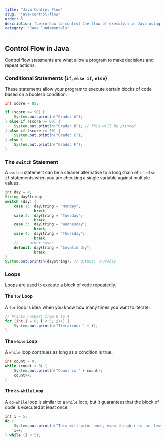```yaml
---
title: "Java Control Flow"
slug: "java-control-flow"
order: 5
description: "Learn how to control the flow of execution in Java using conditional statements and loops."
category: "Java Fundamentals"
---
```


## Control Flow in Java

Control flow statements are what allow a program to make decisions and repeat actions.

### Conditional Statements (`if`, `else if`, `else`)

These statements allow your program to execute certain blocks of code based on a boolean condition.

```java
int score = 85;

if (score >= 90) {
    System.out.println("Grade: A");
} else if (score >= 80) {
    System.out.println("Grade: B"); // This will be printed
} else if (score >= 70) {
    System.out.println("Grade: C");
} else {
    System.out.println("Grade: F");
}
```

### The `switch` Statement

A `switch` statement can be a cleaner alternative to a long chain of `if-else if` statements when you are checking a single variable against multiple values.

```java
int day = 4;
String dayString;
switch (day) {
    case 1:  dayString = "Monday";
             break;
    case 2:  dayString = "Tuesday";
             break;
    case 3:  dayString = "Wednesday";
             break;
    case 4:  dayString = "Thursday";
             break;
    // ... other cases
    default: dayString = "Invalid day";
             break;
}
System.out.println(dayString); // Output: Thursday
```

### Loops

Loops are used to execute a block of code repeatedly.

#### The `for` Loop

A `for` loop is ideal when you know how many times you want to iterate.

```java
// Prints numbers from 0 to 4
for (int i = 0; i < 5; i++) {
    System.out.println("Iteration: " + i);
}
```

#### The `while` Loop

A `while` loop continues as long as a condition is true.

```java
int count = 0;
while (count < 3) {
    System.out.println("Count is " + count);
    count++;
}
```

#### The `do-while` Loop

A `do-while` loop is similar to a `while` loop, but it guarantees that the block of code is executed at least once.

```java
int i = 5;
do {
    System.out.println("This will print once, even though i is not less than 5.");
    i++;
} while (i < 5);
```
